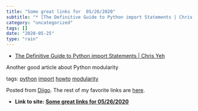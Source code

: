 ```yaml
---
title: "Some great links for  05/26/2020"
subtitle: "* [The Definitive Guide to Python import Statements | Chris Yeh](<https://chrisyeh96.github.io/2017/..."
category: "uncategorized"
tags: []
date: "2020-05-25"
type: "rain"
---
```

* [The Definitive Guide to Python import Statements | Chris Yeh](<https://chrisyeh96.github.io/2017/08/08/definitive-guide-python-imports.html>)

Another good article about Python modularity

tags: [python](<https://www.diigo.com/user/pitosalas/python>)
[import](<https://www.diigo.com/user/pitosalas/import>)
[howto](<https://www.diigo.com/user/pitosalas/howto>)
[modularity](<https://www.diigo.com/user/pitosalas/modularity>)

Posted from [Diigo](<https://www.diigo.com>). The rest of my favorite links
are [here](<https://www.diigo.com/user/pitosalas>).


* **Link to site:** **[Some great links for  05/26/2020](None)**